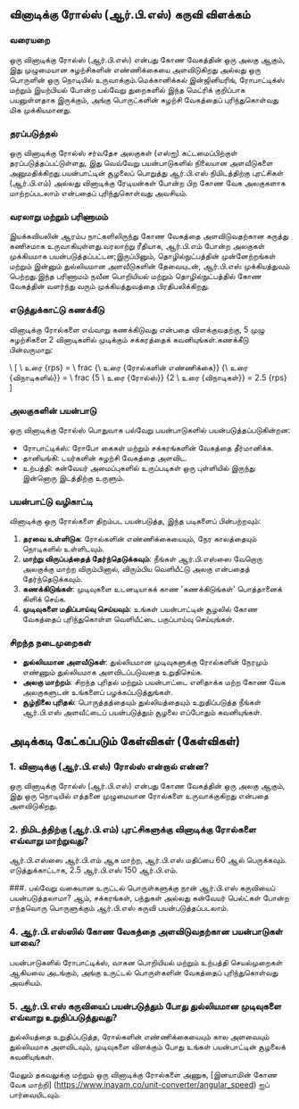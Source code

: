 ## வினாடிக்கு ரோல்ஸ் (ஆர்.பி.எஸ்) கருவி விளக்கம்

### வரையறை
ஒரு வினாடிக்கு ரோல்ஸ் (ஆர்.பி.எஸ்) என்பது கோண வேகத்தின் ஒரு அலகு ஆகும், இது முழுமையான சுழற்சிகளின் எண்ணிக்கையை அளவிடுகிறது அல்லது ஒரு பொருளின் ஒரு நொடியில் உருவாக்கும்.மெக்கானிக்கல் இன்ஜினியரிங், ரோபாட்டிக்ஸ் மற்றும் இயற்பியல் போன்ற பல்வேறு துறைகளில் இந்த மெட்ரிக் குறிப்பாக பயனுள்ளதாக இருக்கும், அங்கு பொருட்களின் சுழற்சி வேகத்தைப் புரிந்துகொள்வது மிக முக்கியமானது.

### தரப்படுத்தல்
ஒரு வினாடிக்கு ரோல்ஸ் சர்வதேச அலகுகள் (எஸ்ஐ) கட்டமைப்பிற்குள் தரப்படுத்தப்பட்டுள்ளது, இது வெவ்வேறு பயன்பாடுகளில் நிலையான அளவீடுகளை அனுமதிக்கிறது.பயன்பாட்டின் சூழலைப் பொறுத்து ஆர்.பி.எஸ் நிமிடத்திற்கு புரட்சிகள் (ஆர்.பி.எம்) அல்லது வினாடிக்கு ரேடியன்கள் போன்ற பிற கோண வேக அலகுகளாக மாற்றப்படலாம் என்பதைப் புரிந்துகொள்வது அவசியம்.

### வரலாறு மற்றும் பரிணாமம்
இயக்கவியலின் ஆரம்ப நாட்களிலிருந்து கோண வேகத்தை அளவிடுவதற்கான கருத்து கணிசமாக உருவாகியுள்ளது.வரலாற்று ரீதியாக, ஆர்.பி.எம் போன்ற அலகுகள் முக்கியமாக பயன்படுத்தப்பட்டன;இருப்பினும், தொழில்நுட்பத்தின் முன்னேற்றங்கள் மற்றும் இன்னும் துல்லியமான அளவீடுகளின் தேவையுடன், ஆர்.பி.எஸ் முக்கியத்துவம் பெற்றது.இந்த பரிணாமம் நவீன பொறியியல் மற்றும் தொழில்நுட்பத்தில் கோண வேகத்தின் வளர்ந்து வரும் முக்கியத்துவத்தை பிரதிபலிக்கிறது.

### எடுத்துக்காட்டு கணக்கீடு
வினாடிக்கு ரோல்களை எவ்வாறு கணக்கிடுவது என்பதை விளக்குவதற்கு, 5 முழு சுழற்சிகளை 2 வினாடிகளில் முடிக்கும் சக்கரத்தைக் கவனியுங்கள்.கணக்கீடு பின்வருமாறு:

\ [
\ உரை {rps} = \ frac {\ உரை {ரோல்களின் எண்ணிக்கை}} {\ உரை {விநாடிகளில்}} = \ frac {5 \ உரை {ரோல்ஸ்}} {2 \ உரை {விநாடிகள்}} = 2.5 {rps}
\]

### அலகுகளின் பயன்பாடு
ஒரு வினாடிக்கு ரோல்ஸ் பொதுவாக பல்வேறு பயன்பாடுகளில் பயன்படுத்தப்படுகின்றன:
- ரோபாட்டிக்ஸ்: ரோபோ கைகள் மற்றும் சக்கரங்களின் வேகத்தை தீர்மானிக்க.
- தானியங்கி: டயர்களின் சுழற்சி வேகத்தை அளவிட.
- உற்பத்தி: கன்வேயர் அமைப்புகளில் உருப்படிகள் ஒரு புள்ளியில் இருந்து இன்னொரு இடத்திற்கு உருளும்.

### பயன்பாட்டு வழிகாட்டி
வினாடிக்கு ஒரு ரோல்களை திறம்பட பயன்படுத்த, இந்த படிகளைப் பின்பற்றவும்:
1. **தரவை உள்ளிடுக**: ரோல்களின் எண்ணிக்கையையும், நேர காலத்தையும் நொடிகளில் உள்ளிடவும்.
2. **மாற்று விருப்பத்தைத் தேர்ந்தெடுக்கவும்**: நீங்கள் ஆர்.பி.எஸ்ஸை வேறொரு அலகுக்கு மாற்ற விரும்பினால், விரும்பிய வெளியீட்டு அலகு என்பதைத் தேர்ந்தெடுக்கவும்.
3. **கணக்கிடுங்கள்**: முடிவுகளை உடனடியாகக் காண 'கணக்கிடுங்கள்' பொத்தானைக் கிளிக் செய்க.
4. **முடிவுகளை மதிப்பாய்வு செய்யவும்**: உங்கள் பயன்பாட்டின் சூழலில் கோண வேகத்தைப் புரிந்துகொள்ள வெளியீட்டை பகுப்பாய்வு செய்யுங்கள்.

### சிறந்த நடைமுறைகள்
- **துல்லியமான அளவீடுகள்**: துல்லியமான முடிவுகளுக்கு ரோல்களின் நேரமும் எண்ணும் துல்லியமாக அளவிடப்படுவதை உறுதிசெய்க.
- **அலகு மாற்றம்**: சிறந்த புரிதல் மற்றும் பயன்பாட்டை எளிதாக்க மற்ற கோண வேக அலகுகளுடன் உங்களைப் பழக்கப்படுத்துங்கள்.
- **சூழ்நிலை புரிதல்**: பொருத்தத்தையும் துல்லியத்தையும் உறுதிப்படுத்த நீங்கள் ஆர்.பி.எஸ் அளவீட்டைப் பயன்படுத்தும் சூழலை எப்போதும் கவனியுங்கள்.

## அடிக்கடி கேட்கப்படும் கேள்விகள் (கேள்விகள்)

### 1. வினாடிக்கு (ஆர்.பி.எஸ்) ரோல்ஸ் என்றால் என்ன?
ஒரு வினாடிக்கு ரோல்ஸ் (ஆர்.பி.எஸ்) என்பது கோண வேகத்தின் ஒரு அலகு ஆகும், இது ஒரு நொடியில் எத்தனை முழுமையான ரோல்களை உருவாக்குகிறது என்பதை அளவிடுகிறது.

### 2. நிமிடத்திற்கு (ஆர்.பி.எம்) புரட்சிகளுக்கு வினாடிக்கு ரோல்களை எவ்வாறு மாற்றுவது?
ஆர்.பி.எஸ்ஸை ஆர்.பி.எம் ஆக மாற்ற, ஆர்.பி.எஸ் மதிப்பை 60 ஆல் பெருக்கவும். எடுத்துக்காட்டாக, 2.5 ஆர்.பி.எஸ் 150 ஆர்.பி.எம்.

###. பல்வேறு வகையான உருட்டல் பொருள்களுக்கு நான் ஆர்.பி.எஸ் கருவியைப் பயன்படுத்தலாமா?
ஆம், சக்கரங்கள், பந்துகள் அல்லது கன்வேயர் பெல்ட்கள் போன்ற எந்தவொரு பொருளுக்கும் ஆர்.பி.எஸ் கருவி பயன்படுத்தப்படலாம்.

### 4. ஆர்.பி.எஸ்ஸில் கோண வேகத்தை அளவிடுவதற்கான பயன்பாடுகள் யாவை?
பயன்பாடுகளில் ரோபாட்டிக்ஸ், வாகன பொறியியல் மற்றும் உற்பத்தி செயல்முறைகள் ஆகியவை அடங்கும், அங்கு உருட்டல் பொருள்களின் வேகத்தைப் புரிந்துகொள்வது அவசியம்.

### 5. ஆர்.பி.எஸ் கருவியைப் பயன்படுத்தும் போது துல்லியமான முடிவுகளை எவ்வாறு உறுதிப்படுத்துவது?
துல்லியத்தை உறுதிப்படுத்த, ரோல்களின் எண்ணிக்கையையும் கால அளவையும் துல்லியமாக அளவிடவும், முடிவுகளை விளக்கும் போது உங்கள் பயன்பாட்டின் சூழலைக் கவனியுங்கள்.

மேலும் தகவலுக்கு மற்றும் ஒரு வினாடிக்கு ரோல்களை அணுக, [இனயாமின் கோண வேக மாற்றி] (https://www.inayam.co/unit-converter/angular_speed) ஐப் பார்வையிடவும்.